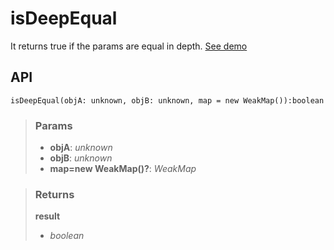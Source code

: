# isDeepEqual
It returns true if the params are equal in depth. [See demo](https://ndriadev.github.io/react-tools/#/utils/isDeepEqual)

## API

```tsx
isDeepEqual(objA: unknown, objB: unknown, map = new WeakMap()):boolean
```


> ### Params
>
> - __objA__: _unknown_
> - __objB__: _unknown_
> - __map=new WeakMap()?__: _WeakMap_
>



> ### Returns
>
> __result__
> - _boolean_  
>